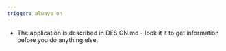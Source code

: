 ```yaml
---
trigger: always_on
---
```


* The application is described in DESIGN.md - look it it to get information before you do anything else.
